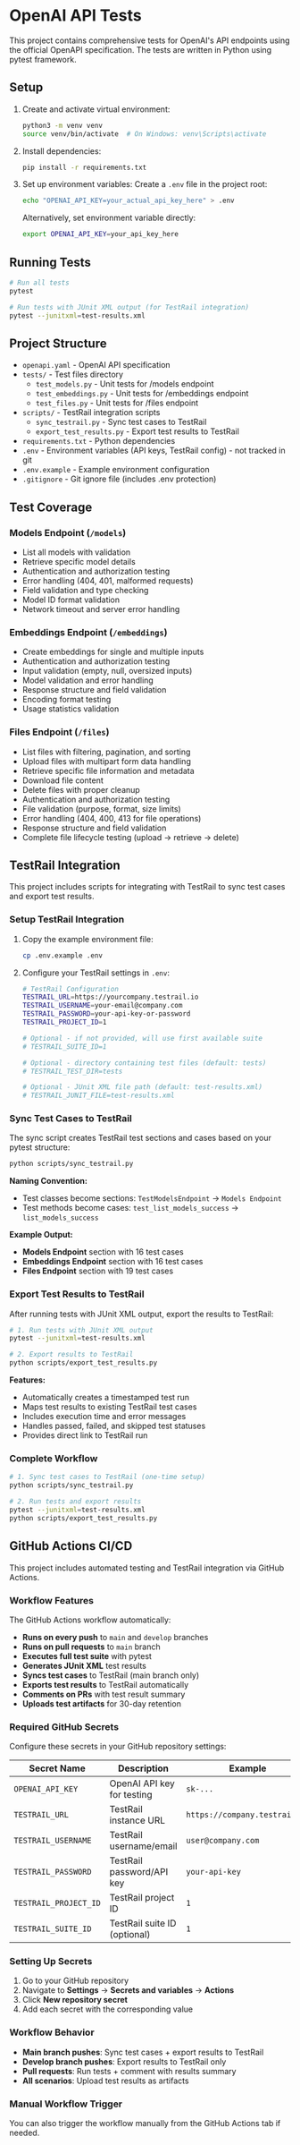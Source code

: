 # OpenAI API Tests

This project contains comprehensive tests for OpenAI's API endpoints using the official OpenAPI specification. The tests are written in Python using pytest framework.

## Setup

1. Create and activate virtual environment:
   ```bash
   python3 -m venv venv
   source venv/bin/activate  # On Windows: venv\Scripts\activate
   ```

2. Install dependencies:
   ```bash
   pip install -r requirements.txt
   ```

3. Set up environment variables:
   Create a `.env` file in the project root:
   ```bash
   echo "OPENAI_API_KEY=your_actual_api_key_here" > .env
   ```
   
   Alternatively, set environment variable directly:
   ```bash
   export OPENAI_API_KEY=your_api_key_here
   ```

## Running Tests

```bash
# Run all tests
pytest

# Run tests with JUnit XML output (for TestRail integration)
pytest --junitxml=test-results.xml
```

## Project Structure

- `openapi.yaml` - OpenAI API specification
- `tests/` - Test files directory
  - `test_models.py` - Unit tests for /models endpoint
  - `test_embeddings.py` - Unit tests for /embeddings endpoint
  - `test_files.py` - Unit tests for /files endpoint
- `scripts/` - TestRail integration scripts
  - `sync_testrail.py` - Sync test cases to TestRail
  - `export_test_results.py` - Export test results to TestRail
- `requirements.txt` - Python dependencies
- `.env` - Environment variables (API keys, TestRail config) - not tracked in git
- `.env.example` - Example environment configuration
- `.gitignore` - Git ignore file (includes .env protection)

## Test Coverage

### Models Endpoint (`/models`)
- List all models with validation
- Retrieve specific model details
- Authentication and authorization testing
- Error handling (404, 401, malformed requests)
- Field validation and type checking
- Model ID format validation
- Network timeout and server error handling

### Embeddings Endpoint (`/embeddings`)
- Create embeddings for single and multiple inputs
- Authentication and authorization testing
- Input validation (empty, null, oversized inputs)
- Model validation and error handling
- Response structure and field validation
- Encoding format testing
- Usage statistics validation

### Files Endpoint (`/files`)
- List files with filtering, pagination, and sorting
- Upload files with multipart form data handling
- Retrieve specific file information and metadata
- Download file content
- Delete files with proper cleanup
- Authentication and authorization testing
- File validation (purpose, format, size limits)
- Error handling (404, 400, 413 for file operations)
- Response structure and field validation
- Complete file lifecycle testing (upload → retrieve → delete)

## TestRail Integration

This project includes scripts for integrating with TestRail to sync test cases and export test results.

### Setup TestRail Integration

1. Copy the example environment file:
   ```bash
   cp .env.example .env
   ```

2. Configure your TestRail settings in `.env`:
   ```bash
   # TestRail Configuration
   TESTRAIL_URL=https://yourcompany.testrail.io
   TESTRAIL_USERNAME=your-email@company.com
   TESTRAIL_PASSWORD=your-api-key-or-password
   TESTRAIL_PROJECT_ID=1

   # Optional - if not provided, will use first available suite
   # TESTRAIL_SUITE_ID=1

   # Optional - directory containing test files (default: tests)
   # TESTRAIL_TEST_DIR=tests

   # Optional - JUnit XML file path (default: test-results.xml)
   # TESTRAIL_JUNIT_FILE=test-results.xml
   ```

### Sync Test Cases to TestRail

The sync script creates TestRail test sections and cases based on your pytest structure:

```bash
python scripts/sync_testrail.py
```

**Naming Convention:**
- Test classes become sections: `TestModelsEndpoint` → `Models Endpoint`
- Test methods become cases: `test_list_models_success` → `list_models_success`

**Example Output:**
- **Models Endpoint** section with 16 test cases
- **Embeddings Endpoint** section with 16 test cases  
- **Files Endpoint** section with 19 test cases

### Export Test Results to TestRail

After running tests with JUnit XML output, export the results to TestRail:

```bash
# 1. Run tests with JUnit XML output
pytest --junitxml=test-results.xml

# 2. Export results to TestRail
python scripts/export_test_results.py
```

**Features:**
- Automatically creates a timestamped test run
- Maps test results to existing TestRail test cases
- Includes execution time and error messages
- Handles passed, failed, and skipped test statuses
- Provides direct link to TestRail run

### Complete Workflow

```bash
# 1. Sync test cases to TestRail (one-time setup)
python scripts/sync_testrail.py

# 2. Run tests and export results
pytest --junitxml=test-results.xml
python scripts/export_test_results.py
```

## GitHub Actions CI/CD

This project includes automated testing and TestRail integration via GitHub Actions.

### Workflow Features

The GitHub Actions workflow automatically:
- **Runs on every push** to `main` and `develop` branches
- **Runs on pull requests** to `main` branch
- **Executes full test suite** with pytest
- **Generates JUnit XML** test results
- **Syncs test cases** to TestRail (main branch only)
- **Exports test results** to TestRail automatically
- **Comments on PRs** with test result summary
- **Uploads test artifacts** for 30-day retention

### Required GitHub Secrets

Configure these secrets in your GitHub repository settings:

| Secret Name | Description | Example |
|-------------|-------------|---------|
| `OPENAI_API_KEY` | OpenAI API key for testing | `sk-...` |
| `TESTRAIL_URL` | TestRail instance URL | `https://company.testrail.io` |
| `TESTRAIL_USERNAME` | TestRail username/email | `user@company.com` |
| `TESTRAIL_PASSWORD` | TestRail password/API key | `your-api-key` |
| `TESTRAIL_PROJECT_ID` | TestRail project ID | `1` |
| `TESTRAIL_SUITE_ID` | TestRail suite ID (optional) | `1` |

### Setting Up Secrets

1. Go to your GitHub repository
2. Navigate to **Settings** → **Secrets and variables** → **Actions**
3. Click **New repository secret**
4. Add each secret with the corresponding value

### Workflow Behavior

- **Main branch pushes**: Sync test cases + export results to TestRail
- **Develop branch pushes**: Export results to TestRail only
- **Pull requests**: Run tests + comment with results summary
- **All scenarios**: Upload test results as artifacts

### Manual Workflow Trigger

You can also trigger the workflow manually from the GitHub Actions tab if needed.